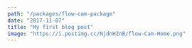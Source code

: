 ```yaml
---
path: "/packages/flow-cam-package"
date: "2017-11-07"
title: "My first blog post"
image: "https://i.postimg.cc/NjdnHZnB/flow-Cam-Home.png"
---
```

